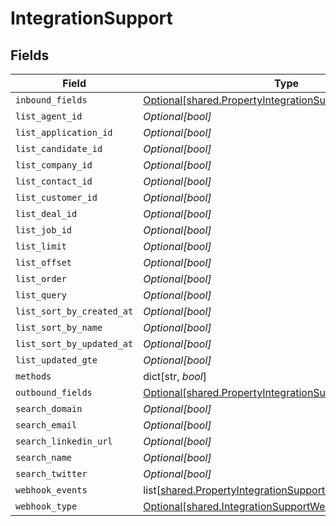 # IntegrationSupport


## Fields

| Field                                                                                                                            | Type                                                                                                                             | Required                                                                                                                         | Description                                                                                                                      |
| -------------------------------------------------------------------------------------------------------------------------------- | -------------------------------------------------------------------------------------------------------------------------------- | -------------------------------------------------------------------------------------------------------------------------------- | -------------------------------------------------------------------------------------------------------------------------------- |
| `inbound_fields`                                                                                                                 | [Optional[shared.PropertyIntegrationSupportInboundFields]](undefined/models/shared/propertyintegrationsupportinboundfields.md)   | :heavy_minus_sign:                                                                                                               | N/A                                                                                                                              |
| `list_agent_id`                                                                                                                  | *Optional[bool]*                                                                                                                 | :heavy_minus_sign:                                                                                                               | N/A                                                                                                                              |
| `list_application_id`                                                                                                            | *Optional[bool]*                                                                                                                 | :heavy_minus_sign:                                                                                                               | N/A                                                                                                                              |
| `list_candidate_id`                                                                                                              | *Optional[bool]*                                                                                                                 | :heavy_minus_sign:                                                                                                               | N/A                                                                                                                              |
| `list_company_id`                                                                                                                | *Optional[bool]*                                                                                                                 | :heavy_minus_sign:                                                                                                               | N/A                                                                                                                              |
| `list_contact_id`                                                                                                                | *Optional[bool]*                                                                                                                 | :heavy_minus_sign:                                                                                                               | N/A                                                                                                                              |
| `list_customer_id`                                                                                                               | *Optional[bool]*                                                                                                                 | :heavy_minus_sign:                                                                                                               | N/A                                                                                                                              |
| `list_deal_id`                                                                                                                   | *Optional[bool]*                                                                                                                 | :heavy_minus_sign:                                                                                                               | N/A                                                                                                                              |
| `list_job_id`                                                                                                                    | *Optional[bool]*                                                                                                                 | :heavy_minus_sign:                                                                                                               | N/A                                                                                                                              |
| `list_limit`                                                                                                                     | *Optional[bool]*                                                                                                                 | :heavy_minus_sign:                                                                                                               | N/A                                                                                                                              |
| `list_offset`                                                                                                                    | *Optional[bool]*                                                                                                                 | :heavy_minus_sign:                                                                                                               | N/A                                                                                                                              |
| `list_order`                                                                                                                     | *Optional[bool]*                                                                                                                 | :heavy_minus_sign:                                                                                                               | N/A                                                                                                                              |
| `list_query`                                                                                                                     | *Optional[bool]*                                                                                                                 | :heavy_minus_sign:                                                                                                               | N/A                                                                                                                              |
| `list_sort_by_created_at`                                                                                                        | *Optional[bool]*                                                                                                                 | :heavy_minus_sign:                                                                                                               | N/A                                                                                                                              |
| `list_sort_by_name`                                                                                                              | *Optional[bool]*                                                                                                                 | :heavy_minus_sign:                                                                                                               | N/A                                                                                                                              |
| `list_sort_by_updated_at`                                                                                                        | *Optional[bool]*                                                                                                                 | :heavy_minus_sign:                                                                                                               | N/A                                                                                                                              |
| `list_updated_gte`                                                                                                               | *Optional[bool]*                                                                                                                 | :heavy_minus_sign:                                                                                                               | N/A                                                                                                                              |
| `methods`                                                                                                                        | dict[str, *bool*]                                                                                                                | :heavy_minus_sign:                                                                                                               | N/A                                                                                                                              |
| `outbound_fields`                                                                                                                | [Optional[shared.PropertyIntegrationSupportOutboundFields]](undefined/models/shared/propertyintegrationsupportoutboundfields.md) | :heavy_minus_sign:                                                                                                               | N/A                                                                                                                              |
| `search_domain`                                                                                                                  | *Optional[bool]*                                                                                                                 | :heavy_minus_sign:                                                                                                               | N/A                                                                                                                              |
| `search_email`                                                                                                                   | *Optional[bool]*                                                                                                                 | :heavy_minus_sign:                                                                                                               | N/A                                                                                                                              |
| `search_linkedin_url`                                                                                                            | *Optional[bool]*                                                                                                                 | :heavy_minus_sign:                                                                                                               | N/A                                                                                                                              |
| `search_name`                                                                                                                    | *Optional[bool]*                                                                                                                 | :heavy_minus_sign:                                                                                                               | N/A                                                                                                                              |
| `search_twitter`                                                                                                                 | *Optional[bool]*                                                                                                                 | :heavy_minus_sign:                                                                                                               | N/A                                                                                                                              |
| `webhook_events`                                                                                                                 | list[[shared.PropertyIntegrationSupportWebhookEvents](undefined/models/shared/propertyintegrationsupportwebhookevents.md)]       | :heavy_minus_sign:                                                                                                               | N/A                                                                                                                              |
| `webhook_type`                                                                                                                   | [Optional[shared.IntegrationSupportWebhookType]](undefined/models/shared/integrationsupportwebhooktype.md)                       | :heavy_minus_sign:                                                                                                               | N/A                                                                                                                              |